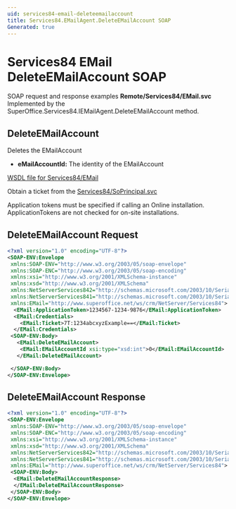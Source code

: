 ```yaml
---
uid: services84-email-deleteemailaccount
title: Services84.EMailAgent.DeleteEMailAccount SOAP
Generated: true
---
```


# Services84 EMail DeleteEMailAccount SOAP

SOAP request and response examples **Remote/Services84/EMail.svc**
Implemented by the <see cref="M:SuperOffice.Services84.IEMailAgent.DeleteEMailAccount">SuperOffice.Services84.IEMailAgent.DeleteEMailAccount</see> method.

## DeleteEMailAccount

Deletes the EMailAccount

* **eMailAccountId:** The identity of the EMailAccount



[WSDL file for Services84/EMail](../Services84-EMail.md)

Obtain a ticket from the [Services84/SoPrincipal.svc](../SoPrincipal/index.md)

Application tokens must be specified if calling an Online installation. ApplicationTokens are not checked for on-site installations.

## DeleteEMailAccount Request

```xml
<?xml version="1.0" encoding="UTF-8"?>
<SOAP-ENV:Envelope
 xmlns:SOAP-ENV="http://www.w3.org/2003/05/soap-envelope"
 xmlns:SOAP-ENC="http://www.w3.org/2003/05/soap-encoding"
 xmlns:xsi="http://www.w3.org/2001/XMLSchema-instance"
 xmlns:xsd="http://www.w3.org/2001/XMLSchema"
 xmlns:NetServerServices842="http://schemas.microsoft.com/2003/10/Serialization/Arrays"
 xmlns:NetServerServices841="http://schemas.microsoft.com/2003/10/Serialization/"
 xmlns:EMail="http://www.superoffice.net/ws/crm/NetServer/Services84">
  <EMail:ApplicationToken>1234567-1234-9876</EMail:ApplicationToken>
  <EMail:Credentials>
    <EMail:Ticket>7T:1234abcxyzExample==</EMail:Ticket>
  </EMail:Credentials>
 <SOAP-ENV:Body>
   <EMail:DeleteEMailAccount>
    <EMail:EMailAccountId xsi:type="xsd:int">0</EMail:EMailAccountId>
   </EMail:DeleteEMailAccount>

 </SOAP-ENV:Body>
</SOAP-ENV:Envelope>

```


## DeleteEMailAccount Response

```xml
<?xml version="1.0" encoding="UTF-8"?>
<SOAP-ENV:Envelope
 xmlns:SOAP-ENV="http://www.w3.org/2003/05/soap-envelope"
 xmlns:SOAP-ENC="http://www.w3.org/2003/05/soap-encoding"
 xmlns:xsi="http://www.w3.org/2001/XMLSchema-instance"
 xmlns:xsd="http://www.w3.org/2001/XMLSchema"
 xmlns:NetServerServices842="http://schemas.microsoft.com/2003/10/Serialization/Arrays"
 xmlns:NetServerServices841="http://schemas.microsoft.com/2003/10/Serialization/"
 xmlns:EMail="http://www.superoffice.net/ws/crm/NetServer/Services84">
 <SOAP-ENV:Body>
  <EMail:DeleteEMailAccountResponse>
  </EMail:DeleteEMailAccountResponse>
 </SOAP-ENV:Body>
</SOAP-ENV:Envelope>

```

